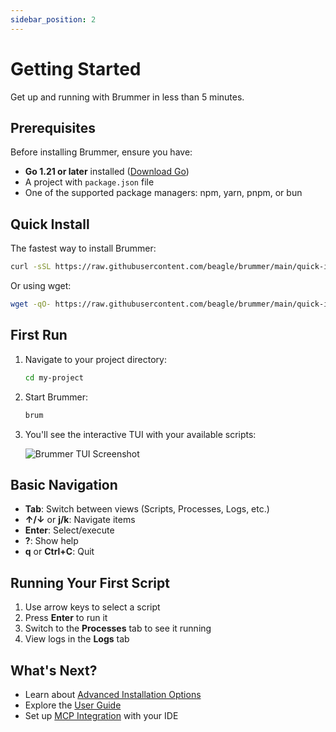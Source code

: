 ```yaml
---
sidebar_position: 2
---
```


# Getting Started

Get up and running with Brummer in less than 5 minutes.

## Prerequisites

Before installing Brummer, ensure you have:

- **Go 1.21 or later** installed ([Download Go](https://golang.org/dl/))
- A project with `package.json` file
- One of the supported package managers: npm, yarn, pnpm, or bun

## Quick Install

The fastest way to install Brummer:

```bash
curl -sSL https://raw.githubusercontent.com/beagle/brummer/main/quick-install.sh | bash
```

Or using wget:

```bash
wget -qO- https://raw.githubusercontent.com/beagle/brummer/main/quick-install.sh | bash
```

## First Run

1. Navigate to your project directory:
   ```bash
   cd my-project
   ```

2. Start Brummer:
   ```bash
   brum
   ```

3. You'll see the interactive TUI with your available scripts:
   
   ![Brummer TUI Screenshot](./img/brummer-tui.png)

## Basic Navigation

- **Tab**: Switch between views (Scripts, Processes, Logs, etc.)
- **↑/↓** or **j/k**: Navigate items
- **Enter**: Select/execute
- **?**: Show help
- **q** or **Ctrl+C**: Quit

## Running Your First Script

1. Use arrow keys to select a script
2. Press **Enter** to run it
3. Switch to the **Processes** tab to see it running
4. View logs in the **Logs** tab

## What's Next?

- Learn about [Advanced Installation Options](./installation)
- Explore the [User Guide](./user-guide/navigation)
- Set up [MCP Integration](./mcp-integration/overview) with your IDE
